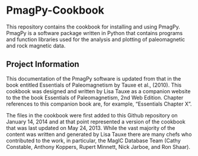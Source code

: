 PmagPy-Cookbook
===============

This repository contains the cookbook for installing and using PmagPy. PmagPy is a software package written in Python that contains programs and function libraries used for the analysis and plotting of paleomagnetic and rock magnetic data.

Project Information
---------------

This documentation of the PmagPy software is updated from that in the book entitled Essentials of Paleomagnetism by Tauxe et al., (2010). This cookbook was designed and written by Lisa Tauxe as a companion website to the the book Essentials of Paleomagnetism, 2nd Web Edition. Chapter references to this companion book are, for example, “Essentials Chapter X”.

The files in the cookbook were first added to this Github repository on January 14, 2014 and at that point represented a version of the cookbook that was last updated on May 24, 2013. While the vast majority of the content was written and generated by Lisa Tauxe there are many chefs who contributed to the work, in particular, the MagIC Database Team (Cathy Constable, Anthony Koppers, Rupert Minnett, Nick Jarboe, and Ron Shaar).
